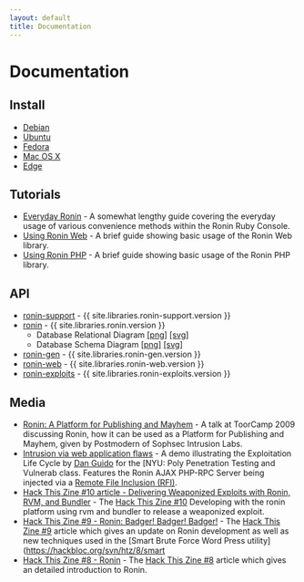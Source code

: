 ```yaml
---
layout: default
title: Documentation
---
```


# Documentation

## Install

* [Debian](install/debian.html)
* [Ubuntu](install/ubuntu.html)
* [Fedora](install/fedora.html)
* [Mac OS X](install/osx.html)
* [Edge](install/edge.html)

## Tutorials

* [Everyday Ronin](tutorials/everyday_ronin.html) - 
  A somewhat lengthy guide covering the everyday usage of various
  convenience methods within the Ronin Ruby Console.
* [Using Ronin Web](tutorials/using_ronin_web.html) -
  A brief guide showing basic usage of the Ronin Web library.
* [Using Ronin PHP](tutorials/using_ronin_php.html) -
  A brief guide showing basic usage of the Ronin PHP library.

## API

* [ronin-support](ronin-support/frames) -
  {{ site.libraries.ronin-support.version }}
* [ronin](ronin/frames) - {{ site.libraries.ronin.version }}
  * Database Relational Diagram
    [[png]](ronin/relational_diagram.png)
    [[svg]](ronin/relational_diagram.svg)
  * Database Schema Diagram
    [[png]](ronin/schema_diagram.png)
    [[svg]](ronin/schema_diagram.svg)
* [ronin-gen](ronin-gen/frames) - {{ site.libraries.ronin-gen.version }}
* [ronin-web](ronin-web/frames) - {{ site.libraries.ronin-web.version }}
* [ronin-exploits](ronin-exploits/frames) -
  {{ site.libraries.ronin-exploits.version }}

## Media

* [Ronin: A Platform for Publishing and Mayhem](http://www.vimeo.com/7359548) - 
  A talk at ToorCamp 2009 discussing Ronin, how it can be used as a
  Platform for Publishing and Mayhem, given by Postmodern of Sophsec
  Intrusion Labs.
* [Intrusion via web application flaws](http://www.vimeo.com/14983596) -
  A demo illustrating the Exploitation Life Cycle by
  [Dan Guido](http://cryptocity.net/) for the [NYU: Poly Penetration Testing and Vulnerab
  class. Features the Ronin AJAX PHP-RPC Server being injected via a
  [Remote File Inclusion (RFI)](http://en.wikipedia.org/wiki/Remote_File_Inclusion).
* [Hack This Zine #10 article - Delivering Weaponized Exploits with Ronin, 
  RVM, and Bundler](articles/hack_this_zine_10.html) -
  The [Hack This Zine #10](https://hackbloc.org/svn/htz/10/indesign_Files/htz10_Print.pdf)
  Developing with the ronin platform using rvm and bundler to release a 
  weaponized exploit.
* [Hack This Zine #9 - Ronin: Badger! Badger! Badger!](articles/hack_this_zine_9.html) -
  The [Hack This Zine #9](https://hackbloc.org/svn/htz/9/indesign_Files/htz9_Print.pdf)
  article which gives an update on Ronin development as well as new techniques 
  used in the [Smart Brute Force Word Press utility](https://hackbloc.org/svn/htz/8/smart
* [Hack This Zine #8 - Ronin](articles/hack_this_zine_8.html) -
  The [Hack This Zine #8](https://hackbloc.org/etc/zine/8/htz8_Print.pdf)
  article which gives an detailed introduction to Ronin.
